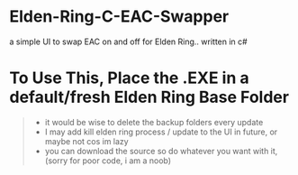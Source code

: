 # Elden-Ring-C-EAC-Swapper
a simple UI to swap EAC on and off for Elden Ring.. written in c#

# To Use This, Place the .EXE in a default/fresh Elden Ring Base Folder

> - it would be wise to delete the backup folders every update
> - I may add kill elden ring process / update to the UI in future, or maybe not cos im lazy
> - you can download the source so do whatever you want with it, (sorry for poor code, i am a noob)
